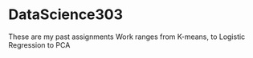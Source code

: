 # DataScience303
These are my past assignments
Work ranges from K-means, to Logistic Regression to PCA
